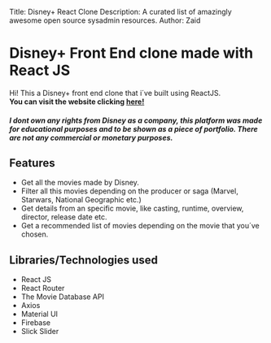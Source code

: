 
Title: Disney+ React Clone
Description: A curated list of amazingly awesome open source sysadmin resources.
Author: Zaid
 
  
# Disney+ Front End clone made with React JS
Hi! This a Disney+ front end clone that i´ve built using ReactJS.  
__You can visit the website clicking [here!](https://disney-plus-clone-react.web.app/)__
##### I dont own any rights from Disney as a company, this platform was made for educational purposes and to be shown as a piece of portfolio. There are not any commercial or monetary purposes.
## Features
* Get all the movies made  by Disney.
* Filter all this movies depending on the producer or saga (Marvel, Starwars, National Geographic etc.)
* Get details from an specific movie, like casting, runtime, overview, director, release date etc.
* Get a recommended list of movies depending on the movie that you´ve chosen.
## Libraries/Technologies used
* React JS
* React Router
* The Movie Database API
* Axios
* Material UI
* Firebase
* Slick Slider
